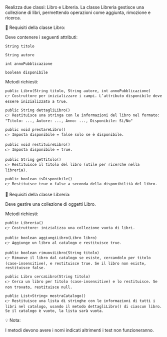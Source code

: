 Realizza due classi: Libro e Libreria. La classe Libreria gestisce una collezione di libri, permettendo operazioni come aggiunta, rimozione e ricerca.

🔧 Requisiti della classe Libro:

Deve contenere i seguenti attributi:

    String titolo

    String autore

    int annoPubblicazione

    boolean disponibile

Metodi richiesti:

    public Libro(String titolo, String autore, int annoPubblicazione)
    👉 Costruttore per inizializzare i campi. L’attributo disponibile deve essere inizializzato a true.

    public String dettagliLibro()
    👉 Restituisce una stringa con le informazioni del libro nel formato:
    "Titolo: ..., Autore: ..., Anno: ..., Disponibile: Sì/No"

    public void prestareLibro()
    👉 Imposta disponibile = false solo se è disponibile.

    public void restituireLibro()
    👉 Imposta disponibile = true.

    public String getTitolo()
    👉 Restituisce il titolo del libro (utile per ricerche nella libreria).

    public boolean isDisponibile()
    👉 Restituisce true o false a seconda della disponibilità del libro.

🔧 Requisiti della classe Libreria:

Deve gestire una collezione di oggetti Libro.

Metodi richiesti:

    public Libreria()
    👉 Costruttore: inizializza una collezione vuota di libri.

    public boolean aggiungiLibro(Libro libro)
    👉 Aggiunge un libro al catalogo e restituisce true.

    public boolean rimuoviLibro(String titolo)
    👉 Rimuove il libro dal catalogo se esiste, cercandolo per titolo (case-insensitive), e restituisce true. Se il libro non esiste, restituisce false.

    public Libro cercaLibro(String titolo)
    👉 Cerca un libro per titolo (case-insensitive) e lo restituisce. Se non trovato, restituisce null.

    public List<String> mostraCatalogo()
    👉 Restituisce una lista di stringhe con le informazioni di tutti i libri nel catalogo, usando il metodo dettagliLibro() di ciascun libro. Se il catalogo è vuoto, la lista sarà vuota.

💡 Nota:

I metodi devono avere i nomi indicati altrimenti i test non funzioneranno.